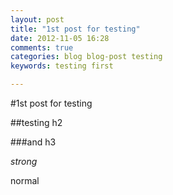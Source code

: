 ```yaml
---
layout: post
title: "1st post for testing"
date: 2012-11-05 16:28
comments: true
categories: blog blog-post testing
keywords: testing first

---
```


#1st post for testing

##testing h2

###and h3

*strong*

normal
